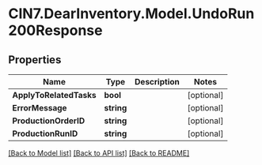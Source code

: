 # CIN7.DearInventory.Model.UndoRun200Response

## Properties

| Name                    | Type       | Description | Notes      |
| ----------------------- | ---------- | ----------- | ---------- |
| **ApplyToRelatedTasks** | **bool**   |             | [optional] |
| **ErrorMessage**        | **string** |             | [optional] |
| **ProductionOrderID**   | **string** |             | [optional] |
| **ProductionRunID**     | **string** |             | [optional] |

[[Back to Model list]](../README.md#documentation-for-models) [[Back to API list]](../README.md#documentation-for-api-endpoints) [[Back to README]](../README.md)
